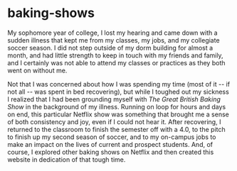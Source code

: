 # baking-shows

My sophomore year of college, I lost my hearing and came down with a sudden illness that kept me from my classes, my jobs, and my collegiate soccer season. I did not step outside of my dorm building for almost a month, and had little strength to keep in touch with my friends and family, and I certainly was not able to attend my classes or practices as they both went on without me.

Not that I was concerned about how I was spending my time (most of it -- if not all -- was spent in bed recovering), but while I toughed out my sickness I realized that I had been grounding myself with <i>The Great British Baking Show</i> in the background of my illness. Running on loop for hours and days on end, this particular Netflix show was something that brought me a sense of both consistency and joy, even if I could not hear it. After recovering, I returned to the classroom to finish the semester off with a 4.0, to the pitch to finish up my second season of soccer, and to my on-campus jobs to make an impact on the lives of current and prospect students. And, of course, I explored other baking shows on Netflix and then created this website in dedication of that tough time.
